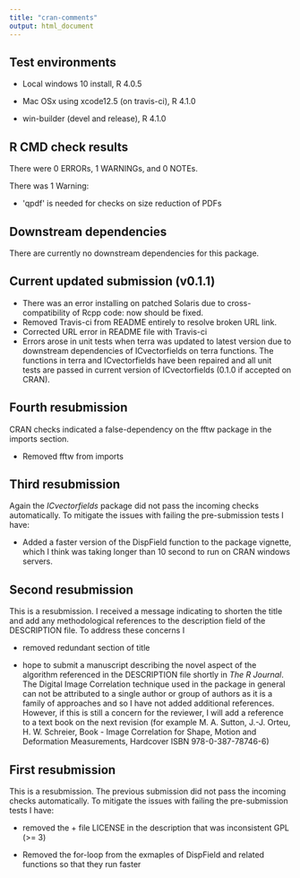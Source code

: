 ```yaml
---
title: "cran-comments"
output: html_document
---
```


## Test environments
* Local windows 10 install, R 4.0.5

* Mac OSx using xcode12.5 (on travis-ci), R 4.1.0

* win-builder (devel and release), R 4.1.0

## R CMD check results

There were 0 ERRORs, 1 WARNINGs, and 0 NOTEs. 

There was 1 Warning:

* 'qpdf' is needed for checks on size reduction of PDFs

## Downstream dependencies

There are currently no downstream dependencies for this package.

## Current updated submission (v0.1.1)
* There was an error installing on patched Solaris due to cross-compatibility of Rcpp code: now should be fixed.
* Removed Travis-ci from README entirely to resolve broken URL link.
* Corrected URL error in README file with Travis-ci
* Errors arose in unit tests when terra was updated to latest version due to downstream dependencies of ICvectorfields on terra functions. The functions in terra and ICvectorfields have been repaired and all unit tests are passed in current version of ICvectorfields (0.1.0 if accepted on CRAN).

## Fourth resubmission 
CRAN checks indicated a false-dependency on the fftw package in the imports section.

* Removed fftw from imports

## Third resubmission 
Again the *ICvectorfields* package did not pass the incoming checks automatically. To mitigate the issues with failing the pre-submission tests I have:

* Added a faster version of the DispField function to the package vignette, which I think was taking longer than 10 second to run on CRAN windows servers.

## Second resubmission 
This is a resubmission. I received a message indicating to shorten the title and add any methodological references to the description field of the DESCRIPTION file. To address these concerns I

* removed redundant section of title 

* hope to submit a manuscript describing the novel aspect of the algorithm referenced in the DESCRIPTION file      shortly in *The R Journal*. The Digital Image Correlation technique used in the package in general can not be       attributed to a single author or group of authors as it is a family of approaches and so I have not added  additional references. However, if this is still a concern for the reviewer, I will add a reference to a text book on the next revision (for example M. A. Sutton, J.-J. Orteu, H. W. Schreier, Book - Image Correlation for Shape, Motion and Deformation Measurements, Hardcover ISBN 978-0-387-78746-6)

## First resubmission 
This is a resubmission. The previous submission did not pass the incoming checks automatically. To mitigate the issues with failing the pre-submission tests I have:

* removed the + file LICENSE in the description that was inconsistent GPL (>= 3)

* Removed the for-loop from the exmaples of DispField and related functions so that they run faster
